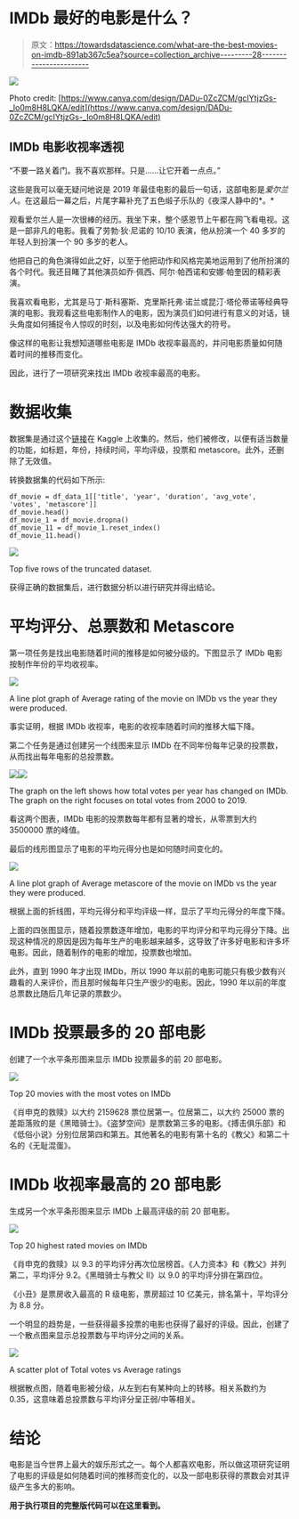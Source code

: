 # IMDb 最好的电影是什么？

> 原文：<https://towardsdatascience.com/what-are-the-best-movies-on-imdb-891ab367c5ea?source=collection_archive---------28----------------------->

![](img/3ddb47019212e21940ec64289674ec76.png)

Photo credit: [https://www.canva.com/design/DADu-0ZcZCM/gcIYtjzGs-_Io0m8H8LQKA/edit](https://www.canva.com/design/DADu-0ZcZCM/gcIYtjzGs-_Io0m8H8LQKA/edit)

## IMDb 电影收视率透视

“不要一路关着门。我不喜欢那样。只是……让它开着一点点。”

这些是我可以毫无疑问地说是 2019 年最佳电影的最后一句话，这部电影是*爱尔兰人*。在这最后一幕之后，片尾字幕补充了五色缎子乐队的《夜深人静中的*。*

观看爱尔兰人是一次很棒的经历。我坐下来，整个感恩节上午都在网飞看电视。这是一部非凡的电影。我看了劳勃·狄·尼诺的 10/10 表演，他从扮演一个 40 多岁的年轻人到扮演一个 90 多岁的老人。

他把自己的角色演得如此之好，以至于他把动作和风格完美地运用到了他所扮演的各个时代。我还目睹了其他演员如乔·佩西、阿尔·帕西诺和安娜·帕奎因的精彩表演。

我喜欢看电影，尤其是马丁·斯科塞斯、克里斯托弗·诺兰或昆汀·塔伦蒂诺等经典导演的电影。我观看这些电影制作人的电影，因为演员们如何进行有意义的对话，镜头角度如何捕捉令人惊叹的时刻，以及电影如何传达强大的符号。

像这样的电影让我想知道哪些电影是 IMDb 收视率最高的，并问电影质量如何随着时间的推移而变化。

因此，进行了一项研究来找出 IMDb 收视率最高的电影。

# 数据收集

数据集是通过这个[链接](https://www.kaggle.com/stefanoleone992/imdb-extensive-dataset)在 Kaggle 上收集的。然后，他们被修改，以便有适当数量的功能，如标题，年份，持续时间，平均评级，投票和 metascore。此外，还删除了无效值。

转换数据集的代码如下所示:

```
df_movie = df_data_1[['title', 'year', 'duration', 'avg_vote', 'votes', 'metascore']]
df_movie.head()
df_movie_1 = df_movie.dropna()
df_movie_11 = df_movie_1.reset_index() 
df_movie_11.head()
```

![](img/c0550696aa31fc26fdcbc05164a78bc7.png)

Top five rows of the truncated dataset.

获得正确的数据集后，进行数据分析以进行研究并得出结论。

# 平均评分、总票数和 Metascore

第一项任务是找出电影随着时间的推移是如何被分级的。下图显示了 IMDb 电影按制作年份的平均收视率。

![](img/753e897a78a08ab727fc0b1d1e9f0d64.png)

A line plot graph of Average rating of the movie on IMDb vs the year they were produced.

事实证明，根据 IMDb 收视率，电影的收视率随着时间的推移大幅下降。

第二个任务是通过创建另一个线图来显示 IMDb 在不同年份每年记录的投票数，从而找出每年电影的总投票数。

![](img/9754e22eb475376f51ad43546c4cf0cc.png)![](img/839a9fd4346e5d942f511932e7652488.png)

The graph on the left shows how total votes per year has changed on IMDb. The graph on the right focuses on total votes from 2000 to 2019.

看这两个图表，IMDb 电影的投票数每年都有显著的增长，从零票到大约 3500000 票的峰值。

最后的线形图显示了电影的平均元得分也是如何随时间变化的。

![](img/2fc6991c994459b85591d23db12ed600.png)

A line plot graph of Average metascore of the movie on IMDb vs the year they were produced.

根据上面的折线图，平均元得分和平均评级一样，显示了平均元得分的年度下降。

上面的四张图显示，随着投票数逐年增加，电影的平均评分和平均元得分下降。出现这种情况的原因是因为每年生产的电影越来越多，这导致了许多好电影和许多坏电影。因此，随着制作的电影的增加，投票数也增加。

此外，直到 1990 年才出现 IMDb，所以 1990 年以前的电影可能只有极少数有兴趣看的人来评价，而且那时候每年只生产很少的电影。因此，1990 年以前的年度总票数比随后几年记录的票数少。

# IMDb 投票最多的 20 部电影

创建了一个水平条形图来显示 IMDb 投票最多的前 20 部电影。

![](img/f8e5149647b880bee4f95922299e7306.png)

Top 20 movies with the most votes on IMDb

《肖申克的救赎》以大约 2159628 票位居第一。位居第二，以大约 25000 票的差距落败的是《黑暗骑士》。《盗梦空间》是票数第三多的电影。《搏击俱乐部》和《低俗小说》分别位居第四和第五。其他著名的电影有第十名的《教父》和第二十名的《无耻混蛋》。

# IMDb 收视率最高的 20 部电影

生成另一个水平条形图来显示 IMDb 上最高评级的前 20 部电影。

![](img/57108440c1c71731b4f218f1f5983e53.png)

Top 20 highest rated movies on IMDb

《肖申克的救赎》以 9.3 的平均评分再次位居榜首。《人力资本》和《教父》并列第二，平均评分 9.2。《黑暗骑士与教父 II》以 9.0 的平均评分排在第四位。

《小丑》是票房收入最高的 R 级电影，票房超过 10 亿美元，排名第十，平均评分为 8.8 分。

一个明显的趋势是，一些获得最多投票的电影也获得了最好的评级。因此，创建了一个散点图来显示总投票数与平均评分之间的关系。

![](img/f19b912e2d48c34bdbff95d173cd869f.png)

A scatter plot of Total votes vs Average ratings

根据散点图，随着电影被分级，从左到右有某种向上的转移。相关系数约为 0.35，这意味着总投票数与平均评分呈正弱/中等相关。

# 结论

电影是当今世界上最大的娱乐形式之一。每个人都喜欢电影，所以做这项研究证明了电影的评级是如何随着时间的推移而变化的，以及一部电影获得的票数会对其评级产生多大的影响。

**用于执行项目的完整版代码可以在这里看到**[](https://github.com/MUbarak123-56/DataBEL/blob/master/MOVIES%20ANALYSIS.ipynb)****。****